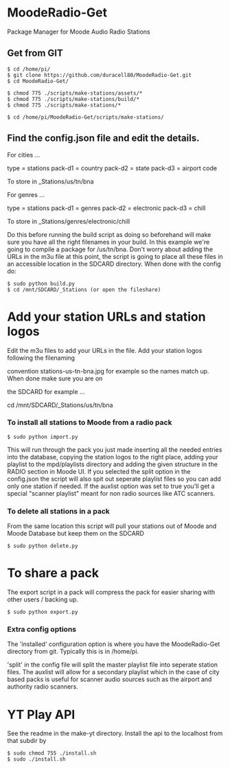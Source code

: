 # MoodeRadio-Get
Package Manager for Moode Audio Radio Stations

## Get from GIT

```
$ cd /home/pi/
$ git clone https://github.com/duracell80/MoodeRadio-Get.git
$ cd MoodeRadio-Get/
```

```
$ chmod 775 ./scripts/make-stations/assets/*
$ chmod 775 ./scripts/make-stations/build/*
$ chmod 775 ./scripts/make-stations/*

$ cd /home/pi/MoodeRadio-Get/scripts/make-stations/
```

## Find the config.json file and edit the details.

For cities ...

type	= stations
pack-d1 = country
pack-d2 = state
pack-d3 = airport code

To store in _Stations/us/tn/bna

For genres ...

type	= stations
pack-d1 = genres
pack-d2 = electronic
pack-d3 = chill

To store in _Stations/genres/electronic/chill

Do this before running the build script as doing so beforehand will make sure you have all the right  filenames in your build. In this example we're going to compile a package for /us/tn/bna. Don't worry about adding the URLs in the m3u file at this point, the script is going to place all these  files in an accessible location in the SDCARD directory. When done with the config do:

```
$ sudo python build.py
$ cd /mnt/SDCARD/_Stations (or open the fileshare)
```

# Add your station URLs and station logos
Edit the m3u files to add your URLs in the file. Add your station logos following the filenaming 

convention stations-us-tn-bna.jpg for example so the names match up. When done make sure you are on 

the SDCARD for example ...

cd /mnt/SDCARD/_Stations/us/tn/bna


### To install all stations to Moode from a radio pack

```$ sudo python import.py```

This will run through the pack you just made inserting all the needed entries into the database, copying the station logos to the right place, adding your playlist to the mpd/playlists directory and adding the given structure in the RADIO section in Moode UI. If you selected the split option in the config.json the script will also spit out seperate playlist files so you can add only one station if needed. If the auxlist option was set to true you'll get a special "scanner playlist" meant for non radio sources like ATC scanners.

### To delete all stations in a pack
From the same location this script will pull your stations out of Moode and Moode Database but keep them on the SDCARD

```$ sudo python delete.py ```

# To share a pack
The export script in a pack will compress the pack for easier sharing with other users / backing up.

```$ sudo python export.py```

### Extra config options
The 'installed' configuration option is where you have the MoodeRadio-Get directory from git. Typically this is in /home/pi.

'split' in the config file will split the master playlist file into seperate station files. The auxlist will allow for a secondary playlist which in the case of city based packs is useful for scanner audio sources such as the airport and authority radio scanners.

# YT Play API

See the readme in the make-yt directory. Install the api to the localhost from that subdir by
```
$ sudo chmod 755 ./install.sh
$ sudo ./install.sh
```
